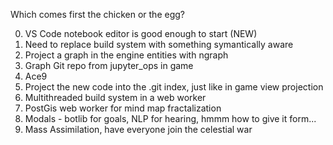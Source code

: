 Which comes first the chicken or the egg?

0) VS Code notebook editor is good enough to start (NEW)
1) Need to replace build system with something symantically aware
2) Project a graph in the engine entities with ngraph
3) Graph Git repo from jupyter_ops in game
4) Ace9
5) Project the new code into the .git index, just like in game view projection
6) Multithreaded build system in a web worker
7) PostGis web worker for mind map fractalization
8) Modals - botlib for goals, NLP for hearing, hmmm how to give it form...
9) Mass Assimilation, have everyone join the celestial war


